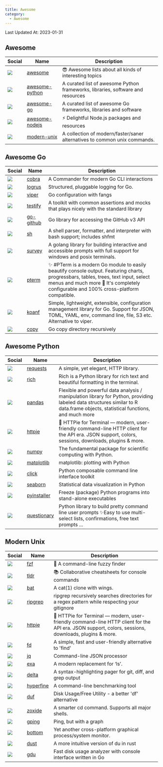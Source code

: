 ```yaml
---
title: Awesome
category:
  - Awesome
---
```


Last Updated At: 2023-01-31

## Awesome

| Social                                                               | Name                                                             | Description                                                                    |
| -------------------------------------------------------------------- | ---------------------------------------------------------------- | ------------------------------------------------------------------------------ |
| ![](https://img.shields.io/github/stars/sindresorhus/awesome)        | [awesome](https://github.com/sindresorhus/awesome)               | 😎 Awesome lists about all kinds of interesting topics                         |
| ![](https://img.shields.io/github/stars/vinta/awesome-python)        | [awesome-python](https://github.com/vinta/awesome-python)        | A curated list of awesome Python frameworks, libraries, software and resources |
| ![](https://img.shields.io/github/stars/avelino/awesome-go)          | [awesome-go](https://github.com/avelino/awesome-go)              | A curated list of awesome Go frameworks, libraries and software                |
| ![](https://img.shields.io/github/stars/sindresorhus/awesome-nodejs) | [awesome-nodejs](https://github.com/sindresorhus/awesome-nodejs) | :zap: Delightful Node.js packages and resources                                |
| ![](https://img.shields.io/github/stars/ibraheemdev/modern-unix)     | [modern-unix](https://github.com/ibraheemdev/modern-unix)        | A collection of modern/faster/saner alternatives to common unix commands.      |

## Awesome Go

| Social                                                    | Name                                             | Description                                                                                                                                                                                                                  |
| --------------------------------------------------------- | ------------------------------------------------ | ---------------------------------------------------------------------------------------------------------------------------------------------------------------------------------------------------------------------------- |
| ![](https://img.shields.io/github/stars/spf13/cobra)      | [cobra](https://github.com/spf13/cobra)          | A Commander for modern Go CLI interactions                                                                                                                                                                                   |
| ![](https://img.shields.io/github/stars/sirupsen/logrus)  | [logrus](https://github.com/sirupsen/logrus)     | Structured, pluggable logging for Go.                                                                                                                                                                                        |
| ![](https://img.shields.io/github/stars/spf13/viper)      | [viper](https://github.com/spf13/viper)          | Go configuration with fangs                                                                                                                                                                                                  |
| ![](https://img.shields.io/github/stars/stretchr/testify) | [testify](https://github.com/stretchr/testify)   | A toolkit with common assertions and mocks that plays nicely with the standard library                                                                                                                                       |
| ![](https://img.shields.io/github/stars/google/go-github) | [go-github](https://github.com/google/go-github) | Go library for accessing the GitHub v3 API                                                                                                                                                                                   |
| ![](https://img.shields.io/github/stars/mvdan/sh)         | [sh](https://github.com/mvdan/sh)                | A shell parser, formatter, and interpreter with bash support; includes shfmt                                                                                                                                                 |
| ![](https://img.shields.io/github/stars/go-survey/survey) | [survey](https://github.com/go-survey/survey)    | A golang library for building interactive and accessible prompts with full support for windows and posix terminals.                                                                                                          |
| ![](https://img.shields.io/github/stars/pterm/pterm)      | [pterm](https://github.com/pterm/pterm)          | ✨ #PTerm is a modern Go module to easily beautify console output. Featuring charts, progressbars, tables, trees, text input, select menus and much more 🚀 It's completely configurable and 100% cross-platform compatible. |
| ![](https://img.shields.io/github/stars/knadh/koanf)      | [koanf](https://github.com/knadh/koanf)          | Simple, lightweight, extensible, configuration management library for Go. Support for JSON, TOML, YAML, env, command line, file, S3 etc. Alternative to viper.                                                               |
| ![](https://img.shields.io/github/stars/otiai10/copy)     | [copy](https://github.com/otiai10/copy)          | Go copy directory recursively                                                                                                                                                                                                |

## Awesome Python

| Social                                                           | Name                                                      | Description                                                                                                                                                                    |
| ---------------------------------------------------------------- | --------------------------------------------------------- | ------------------------------------------------------------------------------------------------------------------------------------------------------------------------------ |
| ![](https://img.shields.io/github/stars/psf/requests)            | [requests](https://github.com/psf/requests)               | A simple, yet elegant, HTTP library.                                                                                                                                           |
| ![](https://img.shields.io/github/stars/Textualize/rich)         | [rich](https://github.com/Textualize/rich)                | Rich is a Python library for rich text and beautiful formatting in the terminal.                                                                                               |
| ![](https://img.shields.io/github/stars/pandas-dev/pandas)       | [pandas](https://github.com/pandas-dev/pandas)            | Flexible and powerful data analysis / manipulation library for Python, providing labeled data structures similar to R data.frame objects, statistical functions, and much more |
| ![](https://img.shields.io/github/stars/httpie/httpie)           | [httpie](https://github.com/httpie/httpie)                | 🥧 HTTPie for Terminal — modern, user-friendly command-line HTTP client for the API era. JSON support, colors, sessions, downloads, plugins & more.                            |
| ![](https://img.shields.io/github/stars/numpy/numpy)             | [numpy](https://github.com/numpy/numpy)                   | The fundamental package for scientific computing with Python.                                                                                                                  |
| ![](https://img.shields.io/github/stars/matplotlib/matplotlib)   | [matplotlib](https://github.com/matplotlib/matplotlib)    | matplotlib: plotting with Python                                                                                                                                               |
| ![](https://img.shields.io/github/stars/pallets/click)           | [click](https://github.com/pallets/click)                 | Python composable command line interface toolkit                                                                                                                               |
| ![](https://img.shields.io/github/stars/mwaskom/seaborn)         | [seaborn](https://github.com/mwaskom/seaborn)             | Statistical data visualization in Python                                                                                                                                       |
| ![](https://img.shields.io/github/stars/pyinstaller/pyinstaller) | [pyinstaller](https://github.com/pyinstaller/pyinstaller) | Freeze (package) Python programs into stand-alone executables                                                                                                                  |
| ![](https://img.shields.io/github/stars/tmbo/questionary)        | [questionary](https://github.com/tmbo/questionary)        | Python library to build pretty command line user prompts ✨Easy to use multi-select lists, confirmations, free text prompts ...                                                |

## Modern Unix

| Social                                                       | Name                                              | Description                                                                                                                                         |
| ------------------------------------------------------------ | ------------------------------------------------- | --------------------------------------------------------------------------------------------------------------------------------------------------- |
| ![](https://img.shields.io/github/stars/junegunn/fzf)        | [fzf](https://github.com/junegunn/fzf)            | :cherry_blossom: A command-line fuzzy finder                                                                                                        |
| ![](https://img.shields.io/github/stars/tldr-pages/tldr)     | [tldr](https://github.com/tldr-pages/tldr)        | 📚 Collaborative cheatsheets for console commands                                                                                                   |
| ![](https://img.shields.io/github/stars/sharkdp/bat)         | [bat](https://github.com/sharkdp/bat)             | A cat(1) clone with wings.                                                                                                                          |
| ![](https://img.shields.io/github/stars/BurntSushi/ripgrep)  | [ripgrep](https://github.com/BurntSushi/ripgrep)  | ripgrep recursively searches directories for a regex pattern while respecting your gitignore                                                        |
| ![](https://img.shields.io/github/stars/httpie/httpie)       | [httpie](https://github.com/httpie/httpie)        | 🥧 HTTPie for Terminal — modern, user-friendly command-line HTTP client for the API era. JSON support, colors, sessions, downloads, plugins & more. |
| ![](https://img.shields.io/github/stars/sharkdp/fd)          | [fd](https://github.com/sharkdp/fd)               | A simple, fast and user-friendly alternative to 'find'                                                                                              |
| ![](https://img.shields.io/github/stars/stedolan/jq)         | [jq](https://github.com/stedolan/jq)              | Command-line JSON processor                                                                                                                         |
| ![](https://img.shields.io/github/stars/ogham/exa)           | [exa](https://github.com/ogham/exa)               | A modern replacement for ‘ls’.                                                                                                                      |
| ![](https://img.shields.io/github/stars/dandavison/delta)    | [delta](https://github.com/dandavison/delta)      | A syntax-highlighting pager for git, diff, and grep output                                                                                          |
| ![](https://img.shields.io/github/stars/sharkdp/hyperfine)   | [hyperfine](https://github.com/sharkdp/hyperfine) | A command-line benchmarking tool                                                                                                                    |
| ![](https://img.shields.io/github/stars/muesli/duf)          | [duf](https://github.com/muesli/duf)              | Disk Usage/Free Utility - a better 'df' alternative                                                                                                 |
| ![](https://img.shields.io/github/stars/ajeetdsouza/zoxide)  | [zoxide](https://github.com/ajeetdsouza/zoxide)   | A smarter cd command. Supports all major shells.                                                                                                    |
| ![](https://img.shields.io/github/stars/orf/gping)           | [gping](https://github.com/orf/gping)             | Ping, but with a graph                                                                                                                              |
| ![](https://img.shields.io/github/stars/ClementTsang/bottom) | [bottom](https://github.com/ClementTsang/bottom)  | Yet another cross-platform graphical process/system monitor.                                                                                        |
| ![](https://img.shields.io/github/stars/bootandy/dust)       | [dust](https://github.com/bootandy/dust)          | A more intuitive version of du in rust                                                                                                              |
| ![](https://img.shields.io/github/stars/dundee/gdu)          | [gdu](https://github.com/dundee/gdu)              | Fast disk usage analyzer with console interface written in Go                                                                                       |
